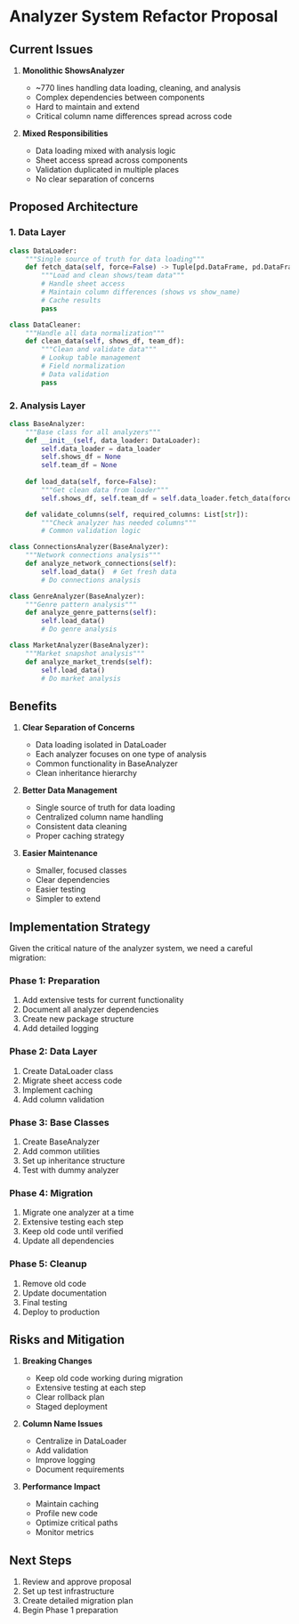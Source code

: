 # Analyzer System Refactor Proposal

## Current Issues

1. **Monolithic ShowsAnalyzer**
   - ~770 lines handling data loading, cleaning, and analysis
   - Complex dependencies between components
   - Hard to maintain and extend
   - Critical column name differences spread across code

2. **Mixed Responsibilities**
   - Data loading mixed with analysis logic
   - Sheet access spread across components
   - Validation duplicated in multiple places
   - No clear separation of concerns

## Proposed Architecture

### 1. Data Layer

```python
class DataLoader:
    """Single source of truth for data loading"""
    def fetch_data(self, force=False) -> Tuple[pd.DataFrame, pd.DataFrame]:
        """Load and clean shows/team data"""
        # Handle sheet access
        # Maintain column differences (shows vs show_name)
        # Cache results
        pass

class DataCleaner:
    """Handle all data normalization"""
    def clean_data(self, shows_df, team_df):
        """Clean and validate data"""
        # Lookup table management
        # Field normalization
        # Data validation
        pass
```

### 2. Analysis Layer

```python
class BaseAnalyzer:
    """Base class for all analyzers"""
    def __init__(self, data_loader: DataLoader):
        self.data_loader = data_loader
        self.shows_df = None
        self.team_df = None
    
    def load_data(self, force=False):
        """Get clean data from loader"""
        self.shows_df, self.team_df = self.data_loader.fetch_data(force)

    def validate_columns(self, required_columns: List[str]):
        """Check analyzer has needed columns"""
        # Common validation logic

class ConnectionsAnalyzer(BaseAnalyzer):
    """Network connections analysis"""
    def analyze_network_connections(self):
        self.load_data()  # Get fresh data
        # Do connections analysis

class GenreAnalyzer(BaseAnalyzer):
    """Genre pattern analysis"""
    def analyze_genre_patterns(self):
        self.load_data()
        # Do genre analysis

class MarketAnalyzer(BaseAnalyzer):
    """Market snapshot analysis"""
    def analyze_market_trends(self):
        self.load_data()
        # Do market analysis
```

## Benefits

1. **Clear Separation of Concerns**
   - Data loading isolated in DataLoader
   - Each analyzer focuses on one type of analysis
   - Common functionality in BaseAnalyzer
   - Clean inheritance hierarchy

2. **Better Data Management**
   - Single source of truth for data loading
   - Centralized column name handling
   - Consistent data cleaning
   - Proper caching strategy

3. **Easier Maintenance**
   - Smaller, focused classes
   - Clear dependencies
   - Easier testing
   - Simpler to extend

## Implementation Strategy

Given the critical nature of the analyzer system, we need a careful migration:

### Phase 1: Preparation
1. Add extensive tests for current functionality
2. Document all analyzer dependencies
3. Create new package structure
4. Add detailed logging

### Phase 2: Data Layer
1. Create DataLoader class
2. Migrate sheet access code
3. Implement caching
4. Add column validation

### Phase 3: Base Classes
1. Create BaseAnalyzer
2. Add common utilities
3. Set up inheritance structure
4. Test with dummy analyzer

### Phase 4: Migration
1. Migrate one analyzer at a time
2. Extensive testing each step
3. Keep old code until verified
4. Update all dependencies

### Phase 5: Cleanup
1. Remove old code
2. Update documentation
3. Final testing
4. Deploy to production

## Risks and Mitigation

1. **Breaking Changes**
   - Keep old code working during migration
   - Extensive testing at each step
   - Clear rollback plan
   - Staged deployment

2. **Column Name Issues**
   - Centralize in DataLoader
   - Add validation
   - Improve logging
   - Document requirements

3. **Performance Impact**
   - Maintain caching
   - Profile new code
   - Optimize critical paths
   - Monitor metrics

## Next Steps

1. Review and approve proposal
2. Set up test infrastructure
3. Create detailed migration plan
4. Begin Phase 1 preparation

